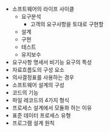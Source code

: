 - 소프트웨어의 라이프 사이클
	- 요구분석
		- 고객의 요구사항을 토대로 구현할 
	- 설계
	- 구현
	- 테스트
	- 유지보수
- 요구사항 명세서 비기능 요구의 특성
- 자료흐름도의 구성 요소
- 의사결정표를 사용하는 경우
- 소프트웨어 설계의 구성
- 코드의 기능
- 파일 레코드의 4가지 형식
- 프로세스 설계에서 모듈화 하는 이유
- 표준 데이터 프로세스 유형
- 프로그램 설계 원칙